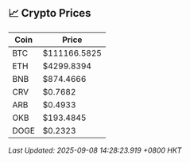 ## 📈 Crypto Prices

| Coin | Price |
| ---- | ----- |
| BTC | $111166.5825 |
| ETH | $4299.8394 |
| BNB | $874.4666 |
| CRV | $0.7682 |
| ARB | $0.4933 |
| OKB | $193.4845 |
| DOGE | $0.2323 |

_Last Updated: 2025-09-08 14:28:23.919 +0800 HKT_